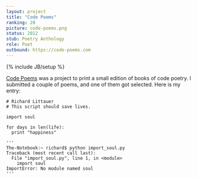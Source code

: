 ```yaml
---
layout: project
title: "Code Poems"
ranking: 20
picture: code-poems.png
status: 2012
stub: Poetry Anthology
role: Poet
outbound: https://code-poems.com
---
```

{% include JB/setup %}

[Code Poems](http://code-poems.com/) was a project to print a small edition of books of code poetry. I submitted a couple of poems, and one of them got selected. Here is my entry:

    # Richard Littauer
    # This script should save lives.

    import soul

    for days in len(life):
      print "happiness"

    '''
    The-Notebook:~ richard$ python import_soul.py
    Traceback (most recent call last):
      File "import_soul.py", line 1, in <module>
        import soul
    ImportError: No module named soul
    '''